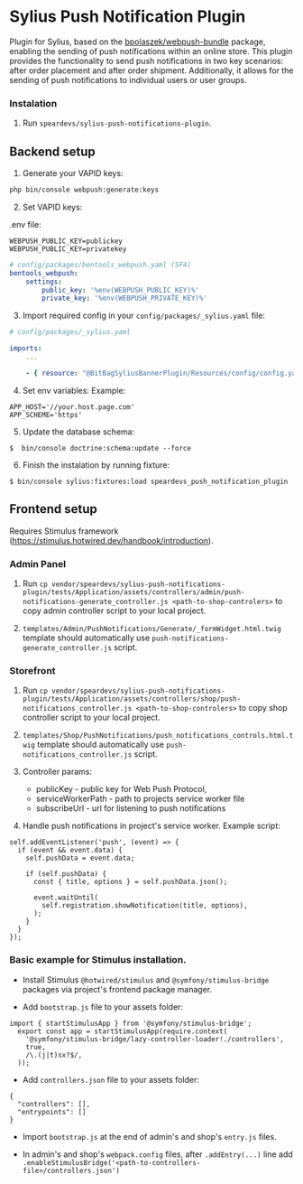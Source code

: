 # Sylius Push Notification Plugin

Plugin for Sylius, based on the [bpolaszek/webpush-bundle](https://github.com/bpolaszek/webpush-bundle) package, enabling the sending of push notifications within an online store. This plugin provides the functionality to send push notifications in two key scenarios: after order placement and after order shipment. Additionally, it allows for the sending of push notifications to individual users or user groups.

### Instalation

1. Run `speardevs/sylius-push-notifications-plugin`.

## Backend setup

1. Generate your VAPID keys:

```bash
php bin/console webpush:generate:keys
```

2. Set VAPID keys:

.env file:
```
WEBPUSH_PUBLIC_KEY=publickey
WEBPUSH_PUBLIC_KEY=privatekey
```

```yaml
# config/packages/bentools_webpush.yaml (SF4) 
bentools_webpush:
    settings:
        public_key: '%env(WEBPUSH_PUBLIC_KEY)%'
        private_key: '%env(WEBPUSH_PRIVATE_KEY)%'
```

3. Import required config in your `config/packages/_sylius.yaml` file:
```yaml
# config/packages/_sylius.yaml

imports:
    ...

    - { resource: "@BitBagSyliusBannerPlugin/Resources/config/config.yaml" }
```

4. Set env variables:
Example:
```
APP_HOST='//your.host.page.com'
APP_SCHEME='https'
```
5.  Update the database schema:

```
$  bin/console doctrine:schema:update --force
```

6. Finish the instalation by running fixture:

```
$ bin/console sylius:fixtures:load speardevs_push_notification_plugin
```

## Frontend setup
Requires Stimulus framework (https://stimulus.hotwired.dev/handbook/introduction).

### Admin Panel  

1. Run `cp vendor/speardevs/sylius-push-notifications-plugin/tests/Application/assets/controllers/admin/push-notifications-generate_controller.js <path-to-shop-controlers>` to copy admin controller script to your local project.

2. `templates/Admin/PushNotifications/Generate/_formWidget.html.twig` template should automatically use `push-notifications-generate_controller.js` script.

### Storefront

1. Run `cp vendor/speardevs/sylius-push-notifications-plugin/tests/Application/assets/controllers/shop/push-notifications_controller.js <path-to-shop-controlers>` to copy shop controller script to your local project.

2. `templates/Shop/PushNotifications/push_notifications_controls.html.twig` template should automatically use `push-notifications_controller.js` script.

3. Controller params:
    - publicKey - public key for Web Push Protocol,
    - serviceWorkerPath - path to projects service worker file
    - subscribeUrl - url for listening to push notifications

4. Handle push notifications in project's service worker. Example script:

```
self.addEventListener('push', (event) => {
  if (event && event.data) {
    self.pushData = event.data;

    if (self.pushData) {
      const { title, options } = self.pushData.json();

      event.waitUntil(
        self.registration.showNotification(title, options),
      );
    }
  }
});
```

### Basic example for Stimulus installation.
  - Install Stimulus `@hotwired/stimulus` and `@symfony/stimulus-bridge` packages via project's frontend package manager.

  -  Add `bootstrap.js` file to your assets folder:
  ```
  import { startStimulusApp } from '@symfony/stimulus-bridge';
    export const app = startStimulusApp(require.context(
      '@symfony/stimulus-bridge/lazy-controller-loader!./controllers',
      true,
      /\.(j|t)sx?$/,
    ));
  ```

  - Add `controllers.json` file to your assets folder:
  ```
  {
    "controllers": [],
    "entrypoints": []
  }
  ```

  - Import `bootstrap.js` at the end of admin's and shop's `entry.js` files.

  - In admin's and shop's `webpack.config` files, after `.addEntry(...)` line add `.enableStimulusBridge('<path-to-controllers-file>/controllers.json')`
